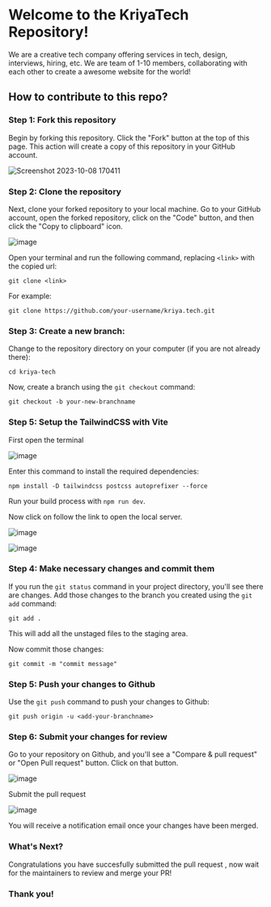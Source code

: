 # Welcome to the KriyaTech Repository!

We are a creative tech company offering services in tech, design, interviews, hiring, etc. We are team of 1-10 members, collaborating with each other to create a awesome website for the world!

## How to contribute to this repo?

### Step 1: Fork this repository

Begin by forking this repository. Click the "Fork" button at the top of this page. This action will create a copy of this repository in your GitHub   account. 
  
![Screenshot 2023-10-08 170411](https://github.com/Neelyooo/kriya.tech/assets/135664115/23772f1f-d4d2-43b9-9dfc-8687ddc8a7b6)

### Step 2: Clone the repository

Next, clone your forked repository to your local machine. Go to your GitHub account, open the forked repository, click on the "Code" button, and      then click the "Copy to clipboard" icon.

![image](https://github.com/Neelyooo/kriya.tech/assets/135664115/cdb42c3e-4916-48d8-a702-06e01cd0fff0)
  
Open your terminal and run the following command, replacing `<link>` with the copied url:
  
```
git clone <link>
```
  
For example:

```
git clone https://github.com/your-username/kriya.tech.git
```

### Step 3: Create a new branch:
Change to the repository directory on your computer (if you are not already there):

```
cd kriya-tech
```

Now, create a branch using the `git checkout` command:

```
git checkout -b your-new-branchname
```
### Step 5: Setup the TailwindCSS with Vite
First open the terminal 

![image](https://github.com/Neelyooo/kriya.tech/assets/135664115/d8065186-7444-49aa-927b-1b91520f9ee2)

Enter this command to install the required dependencies:

```
npm install -D tailwindcss postcss autoprefixer --force
```

Run your build process with `npm run dev`.

Now click on follow the link to open the local server.

![image](https://github.com/Neelyooo/kriya.tech/assets/135664115/d690ba62-e1bf-4e78-a430-40aa8c2788a5)

![image](https://github.com/Neelyooo/kriya.tech/assets/135664115/6cdabab9-d436-4aa1-8484-0a4dfbd039cf)

### Step 4: Make necessary changes and commit them

If you run the `git status` command in your project directory, you'll see there are changes. Add those changes to the branch you created using the `git add` command:

```
git add .
```

This will add all the unstaged files to the staging area.

Now commit those changes:

```
git commit -m "commit message"
```

### Step 5: Push your changes to Github

Use the `git push` command to push your changes to Github:

```
git push origin -u <add-your-branchname>
```

### Step 6: Submit your changes for review

Go to your repository on Github, and you'll see a "Compare & pull request" or "Open Pull request" button. Click on that button.

![image](https://github.com/Neelyooo/kriya.tech/assets/135664115/7657da8a-2aec-49f5-83e7-94dae49a6934)

Submit the pull request

![image](https://github.com/Neelyooo/kriya.tech/assets/135664115/2ffb2f73-7053-4334-b2be-15a60e69d2fd)

You will receive a notification email once your changes have been merged.

### What's Next?

Congratulations you have succesfully submitted the pull request , now wait for the maintainers to review and merge your PR!

### Thank you!

